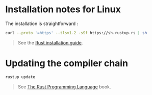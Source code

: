#  Installation notes for Linux

The installation is straightforward : 

```bash
curl --proto '=https' --tlsv1.2 -sSf https://sh.rustup.rs | sh
```

> See the [Rust installation guide](https://www.rust-lang.org/tools/install).

# Updating the compiler chain

```bash
rustup update
```

> See [The Rust Programming Language](https://doc.rust-lang.org/book/ch01-01-installation.html) book.

